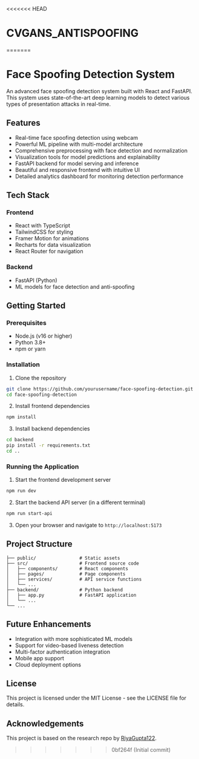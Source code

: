 <<<<<<< HEAD
# CVGANS_ANTISPOOFING
=======
# Face Spoofing Detection System

An advanced face spoofing detection system built with React and FastAPI. This system uses state-of-the-art deep learning models to detect various types of presentation attacks in real-time.

## Features

- Real-time face spoofing detection using webcam
- Powerful ML pipeline with multi-model architecture
- Comprehensive preprocessing with face detection and normalization
- Visualization tools for model predictions and explainability
- FastAPI backend for model serving and inference
- Beautiful and responsive frontend with intuitive UI
- Detailed analytics dashboard for monitoring detection performance

## Tech Stack

### Frontend
- React with TypeScript
- TailwindCSS for styling
- Framer Motion for animations
- Recharts for data visualization
- React Router for navigation

### Backend
- FastAPI (Python)
- ML models for face detection and anti-spoofing

## Getting Started

### Prerequisites
- Node.js (v16 or higher)
- Python 3.8+
- npm or yarn

### Installation

1. Clone the repository
```bash
git clone https://github.com/yourusername/face-spoofing-detection.git
cd face-spoofing-detection
```

2. Install frontend dependencies
```bash
npm install
```

3. Install backend dependencies
```bash
cd backend
pip install -r requirements.txt
cd ..
```

### Running the Application

1. Start the frontend development server
```bash
npm run dev
```

2. Start the backend API server (in a different terminal)
```bash
npm run start-api
```

3. Open your browser and navigate to `http://localhost:5173`

## Project Structure

```
├── public/                # Static assets
├── src/                   # Frontend source code
│   ├── components/        # React components
│   ├── pages/             # Page components
│   ├── services/          # API service functions
│   └── ...
├── backend/               # Python backend
│   ├── app.py             # FastAPI application
│   └── ...
└── ...
```

## Future Enhancements

- Integration with more sophisticated ML models
- Support for video-based liveness detection
- Multi-factor authentication integration
- Mobile app support
- Cloud deployment options

## License

This project is licensed under the MIT License - see the LICENSE file for details.

## Acknowledgements

This project is based on the research repo by [RiyaGupta122](https://github.com/RiyaGupta122/Face_spoofing).
>>>>>>> 0bf264f (Initial commit)
